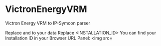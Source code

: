 # VictronEnergyVRM
Victron Energy VRM to IP-Symcon parser

Replace <USERNAME> and <PASSWORD> to your data 
Replace <INSTALLATION_ID>
You can find your Installation ID in your Browser URL Panel:
  <img src=
